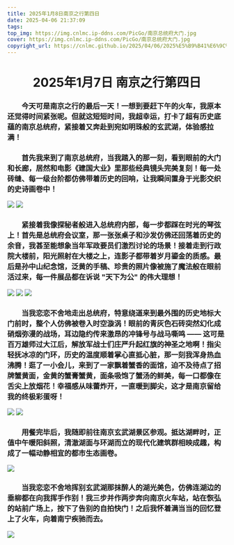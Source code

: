 ```yaml
---
title: 2025年1月8日南京之行第四日
date: 2025-04-06 21:37:09
tags:
top_img: https://img.cnlmc.ip-ddns.com/PicGo/南京总统府大门.jpg
cover: https://img.cnlmc.ip-ddns.com/PicGo/南京总统府大门.jpg
copyright_url: https://cnlmc.github.io/2025/04/06/2025%E5%B9%B41%E6%9C%888%E6%97%A5%E5%8D%97%E4%BA%AC%E4%B9%8B%E8%A1%8C%E7%AC%AC%E5%9B%9B%E6%97%A5/
---
```

# <div align="center">2025年1月7日 南京之行第四日</div>
### &emsp;&emsp;今天可是南京之行的最后一天！一想到要赶下午的火车，我原本还觉得时间紧张呢。但就这短短时间，我超幸运，打卡了超有历史底蕴的南京总统府，紧接着又奔赴到宛如明珠般的玄武湖，体验感拉满！
### &emsp;&emsp;首先我来到了南京总统府，当我踏入的那一刻，看到眼前的大门和长廊，居然和电影《建国大业》里那些经典镜头完美复刻！每一处砖缝、每一级台阶都仿佛带着历史的回响，让我瞬间置身于光影交织的史诗画卷中！
![](https://img.cnlmc.ip-ddns.com/PicGo/南京总统府内大门.jpg)
![](https://img.cnlmc.ip-ddns.com/PicGo/南京总统府内通道.jpg)

### &emsp;&emsp;紧接着我像探秘者般进入总统府内部，每一步都踩在时光的琴弦上！首先是总统府会议室，那一张张桌子和沙发仿佛还回荡着历史的余音，我甚至能想象当年军政要员们激烈讨论的场景！接着走到行政院大楼前，阳光照射在大楼之上，连影子都带着岁月鎏金的质感。最后是孙中山纪念馆，泛黄的手稿、珍贵的照片像被施了魔法般在眼前活过来，每一件展品都在诉说 "天下为公" 的伟大理想！
![](https://img.cnlmc.ip-ddns.com/PicGo/南京总统府会议室.jpg)
![](https://img.cnlmc.ip-ddns.com/PicGo/南京行政院.jpg)
![](https://img.cnlmc.ip-ddns.com/PicGo/南京总统府内中山雕像.jpg)

### &emsp;&emsp;当我恋恋不舍地走出总统府，特意绕道来到最外围的历史地标大门前时，整个人仿佛被卷入时空漩涡！眼前的青灰色石砖突然幻化成硝烟弥漫的战场，耳边隐约传来激昂的冲锋号与战马嘶鸣 —— 这可是百万雄师过大江后，解放军战士们庄严升起红旗的神圣之地啊！指尖轻抚冰凉的门环，历史的温度顺着掌心直抵心脏，那一刻我浑身热血沸腾！逛了一小会儿，来到了一家飘着蟹香的面馆，迫不及待点了招牌蟹黄面，金黄的蟹膏蟹黄，面条吸饱了蟹汤的鲜美，每一口都像在舌尖上放烟花！幸福感从味蕾炸开，一直暖到脚尖，这才是南京留给我的终极彩蛋呀！
![](https://img.cnlmc.ip-ddns.com/PicGo/南京总统府大门.jpg)
![](https://img.cnlmc.ip-ddns.com/PicGo/南京蟹黄面.jpg)

### &emsp;&emsp;用餐完毕后，我随即前往南京玄武湖景区参观。抵达湖畔时，正值中午暖阳斜照，清澈湖面与环湖而立的现代化建筑群相映成趣，构成了一幅动静相宜的都市生态画卷。
![](https://img.cnlmc.ip-ddns.com/PicGo/南京玄武湖.jpg)

### &emsp;&emsp;当我恋恋不舍地挥别玄武湖那抹醉人的湖光美色，仿佛连湖边的垂柳都在向我挥手作别！我三步并作两步奔向南京火车站，站在恢弘的站前广场上，按下了告别的自拍快门！之后我怀着满当当的回忆登上了火车，向着南宁疾驰而去。
![](https://img.cnlmc.ip-ddns.com/PicGo/南京火车站前广场.jpg)